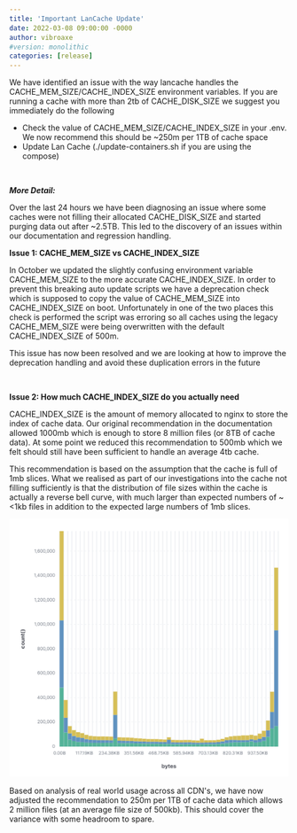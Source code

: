 ```yaml
---                                                 
title: 'Important LanCache Update'
date: 2022-03-08 09:00:00 -0000
author: vibroaxe
#version: monolithic
categories: [release]
---
```


We have identified an issue with the way lancache handles the CACHE\_MEM\_SIZE/CACHE\_INDEX\_SIZE environment variables. If you are running a cache with more than 2tb of CACHE\_DISK\_SIZE we suggest you immediately do the following

* Check the value of CACHE\_MEM\_SIZE/CACHE\_INDEX\_SIZE in your .env. We now recommend this should be \~250m per 1TB of cache space
* Update Lan Cache (./update-containers.sh if you are using the compose)

&#x200B;

***More Detail:***

Over the last 24 hours we have been diagnosing an issue where some caches were not filling their allocated CACHE\_DISK\_SIZE and started purging data out after \~2.5TB. This led to the discovery of an issues within our documentation and regression handling.

**Issue 1: CACHE\_MEM\_SIZE vs CACHE\_INDEX\_SIZE**

In October we updated the slightly confusing environment variable CACHE\_MEM\_SIZE to the more accurate CACHE\_INDEX\_SIZE. In order to prevent this breaking auto update scripts we have a deprecation check which is supposed to copy the value of CACHE\_MEM\_SIZE into CACHE\_INDEX\_SIZE on boot. Unfortunately in one of the two places this check is performed the script was erroring so all caches using the legacy CACHE\_MEM\_SIZE were being overwritten with the default CACHE\_INDEX\_SIZE of 500m.

This issue has now been resolved and we are looking at how to improve the deprecation handling and avoid these duplication errors in the future

&#x200B;

**Issue 2: How much CACHE\_INDEX\_SIZE do you actually need**

CACHE\_INDEX\_SIZE is the amount of memory allocated to nginx to store the index of cache data. Our original recommendation in the documentation allowed 1000mb which is enough to store 8 million files (or 8TB of cache data). At some point we reduced this recommendation to 500mb which we felt should still have been sufficient to handle an average 4tb cache. 

This recommendation is based on the assumption that the cache is full of 1mb slices. What we realised as part of our investigations into the cache not filling sufficiently is that the distribution of file sizes within the cache is actually a reverse bell curve, with much larger than expected numbers of \~<1kb files in addition to the expected large numbers of 1mb slices. 

<center><img src="/img/Reverse-Bell-Curve.png"></center>

Based on analysis of real world usage across all CDN's, we have now adjusted the recommendation to 250m per 1TB of cache data which allows 2 million files (at an average file size of 500kb). This should cover the variance with some headroom to spare.
